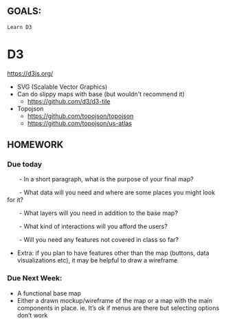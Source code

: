 ## GOALS:
    Learn D3

# D3
https://d3js.org/

- SVG (Scalable Vector Graphics)
- Can do slippy maps with base (but wouldn't recommend it)
    - https://github.com/d3/d3-tile
- Topojson
    - https://github.com/topojson/topojson
    - https://github.com/topojson/us-atlas
## HOMEWORK

### Due today

    - In a short paragraph, what is the purpose of your final map?

    - What data will you need and where are some places you might look for it?

    - What layers will you need in addition to the base map?

    - What kind of interactions will you afford the users?

    - Will you need any features not covered in class so far?

- Extra: if you plan to have features other than the map (buttons, data visualizations etc), it may be helpful to draw a wireframe

### Due Next Week:
- A functional base map
- Either a drawn mockup/wireframe of the map or a map with the main components in place. ie. It’s ok if menus are there but selecting options don’t work